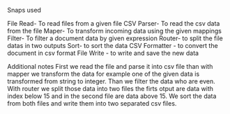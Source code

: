 Snaps used

File Read- To read files from a given  file
CSV Parser- To read the csv data from the file 
Maper- To transform incoming data using the given mappings
Filter- To filter a document data by given expression
Router- to split the file datas in two outputs
Sort- to sort the data
CSV Formatter - to convert the document in csv format
File Write - to write and save the new data

Additional notes
First we read the file and parse it into csv file than with mapper  we transform the data for example one of the given data is transformed from string to integer. Than we filter the data who are even. With router we split those data into two files the firts otput are data with index below 15 and in the second file are data above 15. We sort the data from both files and write them into two separated csv files.
